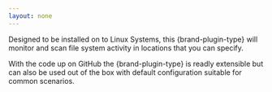 ```yaml
---
layout: none
---
```

Designed to be installed on to Linux Systems, this {brand-plugin-type} will monitor and scan file system activity in locations that you can specify.

With the code up on GitHub the {brand-plugin-type} is readly extensible but can also be used out of the box with default configuration suitable for common scenarios.
